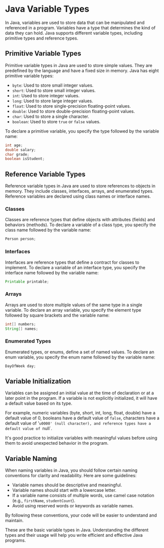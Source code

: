 # Java Variable Types

In Java, variables are used to store data that can be manipulated and referenced in a program. Variables have a type that determines the kind of data they can hold. Java supports different variable types, including primitive types and reference types.

## Primitive Variable Types

Primitive variable types in Java are used to store simple values. They are predefined by the language and have a fixed size in memory. Java has eight primitive variable types:

- `byte`: Used to store small integer values.
- `short`: Used to store small integer values.
- `int`: Used to store integer values.
- `long`: Used to store large integer values.
- `float`: Used to store single-precision floating-point values.
- `double`: Used to store double-precision floating-point values.
- `char`: Used to store a single character.
- `boolean`: Used to store `true` or `false` values.

To declare a primitive variable, you specify the type followed by the variable name:

```java
int age;
double salary;
char grade;
boolean isStudent;
```

## Reference Variable Types

Reference variable types in Java are used to store references to objects in memory. They include classes, interfaces, arrays, and enumerated types. Reference variables are declared using class names or interface names.

### Classes

Classes are reference types that define objects with attributes (fields) and behaviors (methods). To declare a variable of a class type, you specify the class name followed by the variable name:

```java
Person person;
```

### Interfaces

Interfaces are reference types that define a contract for classes to implement. To declare a variable of an interface type, you specify the interface name followed by the variable name:

```java
Printable printable;
```

### Arrays

Arrays are used to store multiple values of the same type in a single variable. To declare an array variable, you specify the element type followed by square brackets and the variable name:

```java
int[] numbers;
String[] names;
```

### Enumerated Types

Enumerated types, or enums, define a set of named values. To declare an enum variable, you specify the enum name followed by the variable name:

```java
DayOfWeek day;
```

## Variable Initialization

Variables can be assigned an initial value at the time of declaration or at a later point in the program. If a variable is not explicitly initialized, it will have a default value based on its type.

For example, numeric variables (byte, short, int, long, float, double) have a default value of 0, booleans have a default value of `false`, characters have a default value of '`u0000' (null character), and reference types have a default value of `null`.

It's good practice to initialize variables with meaningful values before using them to avoid unexpected behavior in the program.

## Variable Naming

When naming variables in Java, you should follow certain naming conventions for clarity and readability. Here are some guidelines:

- Variable names should be descriptive and meaningful.
- Variable names should start with a lowercase letter.
- If a variable name consists of multiple words, use camel case notation (e.g., `firstName`, `studentCount`).
- Avoid using reserved words or keywords as variable names.

By following these conventions, your code will be easier to understand and maintain.

These are the basic variable types in Java. Understanding the different types and their usage will help you write efficient and effective Java programs.
